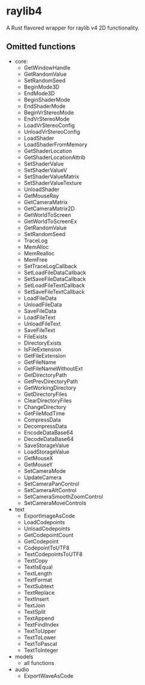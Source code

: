 raylib4
=======

A Rust flavored wrapper for raylib v4 2D functionality.

Omitted functions
-----------------

- core:
  - GetWindowHandle
  - GetRandomValue
  - SetRandomSeed
  - BeginMode3D
  - EndMode3D
  - BeginShaderMode
  - EndShaderMode
  - BeginVrStereoMode
  - EndVrStereoMode
  - LoadVrStereoConfig
  - UnloadVrStereoConfig
  - LoadShader
  - LoadShaderFromMemory
  - GetShaderLocation
  - GetShaderLocationAttrib
  - SetShaderValue
  - SetShaderValueV
  - SetShaderValueMatrix
  - SetShaderValueTexture
  - UnloadShader
  - GetMouseRay
  - GetCameraMatrix
  - GetCameraMatrix2D
  - GetWorldToScreen
  - GetWorldToScreenEx
  - GetRandomValue
  - SetRandomSeed
  - TraceLog
  - MemAlloc
  - MemRealloc
  - MemFree
  - SetTraceLogCallback
  - SetLoadFileDataCallback
  - SetSaveFileDataCallback
  - SetLoadFileTextCallback
  - SetSaveFileTextCallback
  - LoadFileData
  - UnloadFileData
  - SaveFileData
  - LoadFileText
  - UnloadFileText
  - SaveFileText
  - FileExists
  - DirectoryExists
  - IsFileExtension
  - GetFileExtension
  - GetFileName
  - GetFileNameWithoutExt
  - GetDirectoryPath
  - GetPrevDirectoryPath
  - GetWorkingDirectory
  - GetDirectoryFiles
  - ClearDirectoryFiles
  - ChangeDirectory
  - GetFileModTime
  - CompressData
  - DecompressData
  - EncodeDataBase64
  - DecodeDataBase64
  - SaveStorageValue
  - LoadStorageValue
  - GetMouseX
  - GetMouseY
  - SetCameraMode
  - UpdateCamera
  - SetCameraPanControl
  - SetCameraAltControl
  - SetCameraSmoothZoomControl
  - SetCameraMoveControls
- text
  - ExportImageAsCode
  - LoadCodepoints
  - UnloadCodepoints
  - GetCodepointCount
  - GetCodepoint
  - CodepointToUTF8
  - TextCodepointsToUTF8
  - TextCopy
  - TextIsEqual
  - TextLength
  - TextFormat
  - TextSubtext
  - TextReplace
  - TextInsert
  - TextJoin
  - TextSplit
  - TextAppend
  - TextFindIndex
  - TextToUpper
  - TextToLower
  - TextToPascal
  - TextToInteger
- models
  - all functions
- audio
  - ExportWaveAsCode

